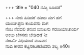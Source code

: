 +++
title = "040 ನಮ್ಬಿ ಹಿಡಿದರೆ"

+++
ನಂಬಿ ಹಿಡಿದರೆ ನದಿಯ ಮಗ ಹಗೆ   
ಯಂಬಿಗಿತ್ತನು ಕಾಯವನು ಮಗ   
ನೆಂಬ ನೆವದಲಿ ತನುವ ಬಿಸುಟನು ಗರುಡಿಯಾಚಾರ್ಯ  
ಅಂಬು ಬೆಸನನು ಬೇಡಿದಡೆ ನೀ   
ನೆಂಬನೀ ವಿಧಿಯಾದೆ ಮೂವರ   
ನಂಬಿ ಕೌರವ ಕೆಟ್ಟನಕಟಕಟೆಂದನಾ ಶಲ್ಯ     ॥40॥